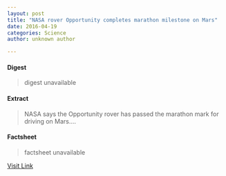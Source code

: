 ```yaml
---
layout: post
title: "NASA rover Opportunity completes marathon milestone on Mars"
date: 2016-04-19
categories: Science
author: unknown author

---
```



#### Digest
>digest unavailable

#### Extract
>NASA says the Opportunity rover has passed the marathon mark for driving on Mars....

#### Factsheet
>factsheet unavailable

[Visit Link](http://phys.org/news346439334.html)


